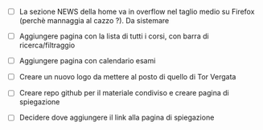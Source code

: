 - [ ] La sezione NEWS della home va in overflow nel taglio medio su Firefox (perchè mannaggia al cazzo ?). Da sistemare

- [ ] Aggiungere pagina con la lista di tutti i corsi, con barra di ricerca/filtraggio

- [ ] Aggiungere pagina con calendario esami

- [ ] Creare un nuovo logo da mettere al posto di quello di Tor Vergata

- [ ] Creare repo github per il materiale condiviso e creare pagina di spiegazione

- [ ] Decidere dove aggiungere il link alla pagina di spiegazione